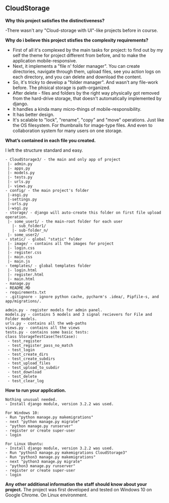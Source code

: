 ## CloudStorage

**Why this project satisfies the distinctiveness?**

-There wasn't any "Cloud-storage with UI"-like projects before in course.

**Why do i believe this project stisfies the complexity requirements?**
 - First of all it's complexed by the main tasks for project: to find out by my self the theme for project different from before, and to make the application mobile-responsive.
 - Next, it implements a "file n' folder manager". You can create directories, navigate through them, upload files, see you action logs on each directory, and you can delete and download the content. 
 - So, it's tricky to develop a "folder manager". And wasn't any file-work before. The phisical storage is path-organized.
 - After delete - files and folders by the right way physically got removed from the hard-drive storage, that doesn't  automatically implemented by django.
 - It handles a kinda many micro-things of mobile-responsibility.
 - It has better design.
 - It's scalable to "lock", "rename", "copy" and "move" operations. Just like the OS filesystem. For thumbnails for image-type files. And even to collaboration system for many users on one storage. 


**What’s contained in each file you created.**

I left the structure standard and easy.
```
- CloudStorage3/ - the main and only app of project
 |- admin.py 
 |- apps.py
 |- models.py
 |- tests.py
 |- urls.py
 |- views.py
- config/ - the main project's folder
 |-asgi.py
 |-settings.py
 |-urls.py 
 |-wsgi.py
- storage/ - django will auto-create this folder on first file upload operation.
 |- some_user1/ - the main-root folder for each user
   |- sub_folder1/
   |- sub-folder_n/
 |- some_user2/
- static/ - global "static" folder
 |- image/ - contains all the images for project
 |- login.css
 |- register.css
 |- main.css
 |- main.js
- templates/ - global templates folder
 |- login.html
 |- register.html
 |- main.html
- manage.py
- README.MD
- requirements.txt
- .gitignore - ignore python cache, pycharm's .idea/, Pipfile-s, and app/migrations/.

admin.py - register models for admin panel.
models.py - contains 5 models and 3 signal recievers for File and Folder models.
urls.py - contains all the web-paths
views.py - contains all the views
tests.py - contains some basic tests:
class StorageTestCase(TestCase):
 - test_register
 - test_register_pass_no_match
 - test_login
 - test_create_dirs
 - test_create_subdirs
 - test_upload_files
 - test_upload_to_subdir
 - test_download
 - test_delete
 - test_clear_log

```
**How to run your application.**
```
Nothing unusual needed.
- Install django module, version 3.2.2 was used.

For Windows 10:
- Run "python manage.py makemigrations"
- next "python manage.py migrate"
- "python manage.py runserver"
- register or create super-user
- login

For Linux Ubuntu:
- Install django module, version 3.2.2 was used.
- Run "python3 manage.py makemigrations CloudStorage3"
- Run "python3 manage.py makemigrations"
- next "python3 manage.py migrate"
- "python3 manage.py runserver"
- register or create super-user
- login

```

**Any other additional information the staff should know about your project.**
The project was first developed and tested on Windows 10 on Google Chrome. 
On Linux environment. 
